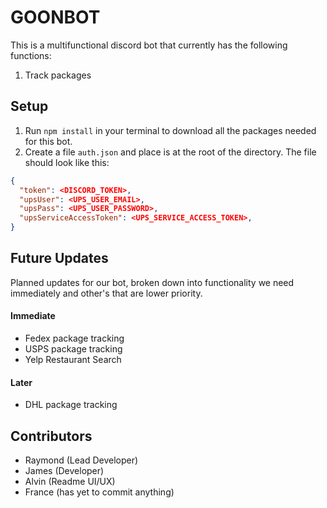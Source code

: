 # GOONBOT
This is a multifunctional discord bot that currently has the following functions:

1. Track packages

## Setup
1. Run `npm install` in your terminal to download all the packages needed for this bot.
2. Create a file `auth.json` and place is at the root of the directory. The file should look like this:
```json
{
  "token": <DISCORD_TOKEN>,
  "upsUser": <UPS_USER_EMAIL>,
  "upsPass": <UPS_USER_PASSWORD>,
  "upsServiceAccessToken": <UPS_SERVICE_ACCESS_TOKEN>,
}
```

## Future Updates
Planned updates for our bot, broken down into functionality we need immediately and other's that are lower priority.
#### Immediate
- Fedex package tracking
- USPS package tracking
- Yelp Restaurant Search
#### Later
- DHL package tracking

## Contributors
- Raymond (Lead Developer)
- James (Developer)
- Alvin (Readme UI/UX)
- France (has yet to commit anything)
